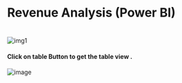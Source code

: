 # Revenue Analysis (Power BI) 

#


![img1](https://user-images.githubusercontent.com/68499759/136739605-bdc44cee-2dcd-4573-8773-30f2e573aa67.JPG)


#### Click on table Button to get the table view .

![image](https://user-images.githubusercontent.com/68499759/136739789-c7ca50d6-b210-4200-8a1d-c2528f0a35ae.png)

